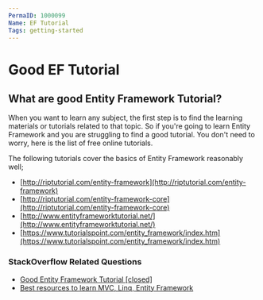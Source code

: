 ```yaml
---
PermaID: 1000099
Name: EF Tutorial
Tags: getting-started
---
```


# Good EF Tutorial

## What are good Entity Framework Tutorial?  

When you want to learn any subject, the first step is to find the learning materials or tutorials related to that topic. So if you're going to learn Entity Framework and you are struggling to find a good tutorial. You don't need to worry, here is the list of free online tutorials. 

The following tutorials cover the basics of Entity Framework reasonably well;

- [http://riptutorial.com/entity-framework](http://riptutorial.com/entity-framework)
- [http://riptutorial.com/entity-framework-core](http://riptutorial.com/entity-framework-core)
- [http://www.entityframeworktutorial.net/](http://www.entityframeworktutorial.net/)
- [https://www.tutorialspoint.com/entity_framework/index.htm](https://www.tutorialspoint.com/entity_framework/index.htm)

### StackOverflow Related Questions

 - [Good Entity Framework Tutorial [closed]](https://stackoverflow.com/questions/12930884/good-entity-framework-tutorial)
 - [Best resources to learn MVC, Linq, Entity Framework](https://stackoverflow.com/questions/8992618/best-resources-to-learn-mvc-linq-entity-framework)